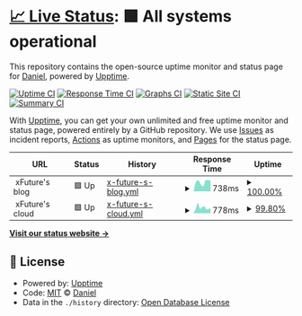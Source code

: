 # [📈 Live Status](https://xFuture603.github.io/check_my_websites): <!--live status--> **🟩 All systems operational**

This repository contains the open-source uptime monitor and status page for [Daniel](https://www.xfuture-blog.com/), powered by [Upptime](https://github.com/upptime/upptime).

[![Uptime CI](https://github.com/koj-co/upptime/workflows/Uptime%20CI/badge.svg)](https://github.com/koj-co/upptime/actions?query=workflow%3A%22Uptime+CI%22)
[![Response Time CI](https://github.com/koj-co/upptime/workflows/Response%20Time%20CI/badge.svg)](https://github.com/koj-co/upptime/actions?query=workflow%3A%22Response+Time+CI%22)
[![Graphs CI](https://github.com/koj-co/upptime/workflows/Graphs%20CI/badge.svg)](https://github.com/koj-co/upptime/actions?query=workflow%3A%22Graphs+CI%22)
[![Static Site CI](https://github.com/koj-co/upptime/workflows/Static%20Site%20CI/badge.svg)](https://github.com/koj-co/upptime/actions?query=workflow%3A%22Static+Site+CI%22)
[![Summary CI](https://github.com/koj-co/upptime/workflows/Summary%20CI/badge.svg)](https://github.com/koj-co/upptime/actions?query=workflow%3A%22Summary+CI%22)

With [Upptime](https://upptime.js.org), you can get your own unlimited and free uptime monitor and status page, powered entirely by a GitHub repository. We use [Issues](https://github.com/xFuture603/check_my_websites/issues) as incident reports, [Actions](https://github.com/xFuture603/check_my_websites/actions) as uptime monitors, and [Pages](https://xFuture603.github.io/check_my_websites) for the status page.

<!--start: status pages-->
<!-- This summary is generated by Upptime (https://github.com/upptime/upptime) -->
<!-- Do not edit this manually, your changes will be overwritten -->
<!-- prettier-ignore -->
| URL | Status | History | Response Time | Uptime |
| --- | ------ | ------- | ------------- | ------ |
| <img alt="" src="https://favicons.githubusercontent.com/null" height="13"> xFuture's blog | 🟩 Up | [x-future-s-blog.yml](https://github.com/xFuture603/check_my_websites/commits/HEAD/history/x-future-s-blog.yml) | <details><summary><img alt="Response time graph" src="./graphs/x-future-s-blog/response-time-week.png" height="20"> 738ms</summary><br><a href="https://xFuture603.github.io/check_my_websites/history/x-future-s-blog"><img alt="Response time 998" src="https://img.shields.io/endpoint?url=https%3A%2F%2Fraw.githubusercontent.com%2FxFuture603%2Fcheck_my_websites%2FHEAD%2Fapi%2Fx-future-s-blog%2Fresponse-time.json"></a><br><a href="https://xFuture603.github.io/check_my_websites/history/x-future-s-blog"><img alt="24-hour response time 840" src="https://img.shields.io/endpoint?url=https%3A%2F%2Fraw.githubusercontent.com%2FxFuture603%2Fcheck_my_websites%2FHEAD%2Fapi%2Fx-future-s-blog%2Fresponse-time-day.json"></a><br><a href="https://xFuture603.github.io/check_my_websites/history/x-future-s-blog"><img alt="7-day response time 738" src="https://img.shields.io/endpoint?url=https%3A%2F%2Fraw.githubusercontent.com%2FxFuture603%2Fcheck_my_websites%2FHEAD%2Fapi%2Fx-future-s-blog%2Fresponse-time-week.json"></a><br><a href="https://xFuture603.github.io/check_my_websites/history/x-future-s-blog"><img alt="30-day response time 792" src="https://img.shields.io/endpoint?url=https%3A%2F%2Fraw.githubusercontent.com%2FxFuture603%2Fcheck_my_websites%2FHEAD%2Fapi%2Fx-future-s-blog%2Fresponse-time-month.json"></a><br><a href="https://xFuture603.github.io/check_my_websites/history/x-future-s-blog"><img alt="1-year response time 998" src="https://img.shields.io/endpoint?url=https%3A%2F%2Fraw.githubusercontent.com%2FxFuture603%2Fcheck_my_websites%2FHEAD%2Fapi%2Fx-future-s-blog%2Fresponse-time-year.json"></a></details> | <details><summary><a href="https://xFuture603.github.io/check_my_websites/history/x-future-s-blog">100.00%</a></summary><a href="https://xFuture603.github.io/check_my_websites/history/x-future-s-blog"><img alt="All-time uptime 99.66%" src="https://img.shields.io/endpoint?url=https%3A%2F%2Fraw.githubusercontent.com%2FxFuture603%2Fcheck_my_websites%2FHEAD%2Fapi%2Fx-future-s-blog%2Fuptime.json"></a><br><a href="https://xFuture603.github.io/check_my_websites/history/x-future-s-blog"><img alt="24-hour uptime 100.00%" src="https://img.shields.io/endpoint?url=https%3A%2F%2Fraw.githubusercontent.com%2FxFuture603%2Fcheck_my_websites%2FHEAD%2Fapi%2Fx-future-s-blog%2Fuptime-day.json"></a><br><a href="https://xFuture603.github.io/check_my_websites/history/x-future-s-blog"><img alt="7-day uptime 100.00%" src="https://img.shields.io/endpoint?url=https%3A%2F%2Fraw.githubusercontent.com%2FxFuture603%2Fcheck_my_websites%2FHEAD%2Fapi%2Fx-future-s-blog%2Fuptime-week.json"></a><br><a href="https://xFuture603.github.io/check_my_websites/history/x-future-s-blog"><img alt="30-day uptime 100.00%" src="https://img.shields.io/endpoint?url=https%3A%2F%2Fraw.githubusercontent.com%2FxFuture603%2Fcheck_my_websites%2FHEAD%2Fapi%2Fx-future-s-blog%2Fuptime-month.json"></a><br><a href="https://xFuture603.github.io/check_my_websites/history/x-future-s-blog"><img alt="1-year uptime 99.66%" src="https://img.shields.io/endpoint?url=https%3A%2F%2Fraw.githubusercontent.com%2FxFuture603%2Fcheck_my_websites%2FHEAD%2Fapi%2Fx-future-s-blog%2Fuptime-year.json"></a></details>
| <img alt="" src="https://favicons.githubusercontent.com/null" height="13"> xFuture's cloud | 🟩 Up | [x-future-s-cloud.yml](https://github.com/xFuture603/check_my_websites/commits/HEAD/history/x-future-s-cloud.yml) | <details><summary><img alt="Response time graph" src="./graphs/x-future-s-cloud/response-time-week.png" height="20"> 778ms</summary><br><a href="https://xFuture603.github.io/check_my_websites/history/x-future-s-cloud"><img alt="Response time 894" src="https://img.shields.io/endpoint?url=https%3A%2F%2Fraw.githubusercontent.com%2FxFuture603%2Fcheck_my_websites%2FHEAD%2Fapi%2Fx-future-s-cloud%2Fresponse-time.json"></a><br><a href="https://xFuture603.github.io/check_my_websites/history/x-future-s-cloud"><img alt="24-hour response time 685" src="https://img.shields.io/endpoint?url=https%3A%2F%2Fraw.githubusercontent.com%2FxFuture603%2Fcheck_my_websites%2FHEAD%2Fapi%2Fx-future-s-cloud%2Fresponse-time-day.json"></a><br><a href="https://xFuture603.github.io/check_my_websites/history/x-future-s-cloud"><img alt="7-day response time 778" src="https://img.shields.io/endpoint?url=https%3A%2F%2Fraw.githubusercontent.com%2FxFuture603%2Fcheck_my_websites%2FHEAD%2Fapi%2Fx-future-s-cloud%2Fresponse-time-week.json"></a><br><a href="https://xFuture603.github.io/check_my_websites/history/x-future-s-cloud"><img alt="30-day response time 995" src="https://img.shields.io/endpoint?url=https%3A%2F%2Fraw.githubusercontent.com%2FxFuture603%2Fcheck_my_websites%2FHEAD%2Fapi%2Fx-future-s-cloud%2Fresponse-time-month.json"></a><br><a href="https://xFuture603.github.io/check_my_websites/history/x-future-s-cloud"><img alt="1-year response time 894" src="https://img.shields.io/endpoint?url=https%3A%2F%2Fraw.githubusercontent.com%2FxFuture603%2Fcheck_my_websites%2FHEAD%2Fapi%2Fx-future-s-cloud%2Fresponse-time-year.json"></a></details> | <details><summary><a href="https://xFuture603.github.io/check_my_websites/history/x-future-s-cloud">99.80%</a></summary><a href="https://xFuture603.github.io/check_my_websites/history/x-future-s-cloud"><img alt="All-time uptime 99.89%" src="https://img.shields.io/endpoint?url=https%3A%2F%2Fraw.githubusercontent.com%2FxFuture603%2Fcheck_my_websites%2FHEAD%2Fapi%2Fx-future-s-cloud%2Fuptime.json"></a><br><a href="https://xFuture603.github.io/check_my_websites/history/x-future-s-cloud"><img alt="24-hour uptime 100.00%" src="https://img.shields.io/endpoint?url=https%3A%2F%2Fraw.githubusercontent.com%2FxFuture603%2Fcheck_my_websites%2FHEAD%2Fapi%2Fx-future-s-cloud%2Fuptime-day.json"></a><br><a href="https://xFuture603.github.io/check_my_websites/history/x-future-s-cloud"><img alt="7-day uptime 99.80%" src="https://img.shields.io/endpoint?url=https%3A%2F%2Fraw.githubusercontent.com%2FxFuture603%2Fcheck_my_websites%2FHEAD%2Fapi%2Fx-future-s-cloud%2Fuptime-week.json"></a><br><a href="https://xFuture603.github.io/check_my_websites/history/x-future-s-cloud"><img alt="30-day uptime 99.95%" src="https://img.shields.io/endpoint?url=https%3A%2F%2Fraw.githubusercontent.com%2FxFuture603%2Fcheck_my_websites%2FHEAD%2Fapi%2Fx-future-s-cloud%2Fuptime-month.json"></a><br><a href="https://xFuture603.github.io/check_my_websites/history/x-future-s-cloud"><img alt="1-year uptime 99.89%" src="https://img.shields.io/endpoint?url=https%3A%2F%2Fraw.githubusercontent.com%2FxFuture603%2Fcheck_my_websites%2FHEAD%2Fapi%2Fx-future-s-cloud%2Fuptime-year.json"></a></details>

<!--end: status pages-->

[**Visit our status website →**](https://xFuture603.github.io/check_my_websites)

## 📄 License

- Powered by: [Upptime](https://github.com/upptime/upptime)
- Code: [MIT](./LICENSE) © [Daniel](https://www.xfuture-blog.com/)
- Data in the `./history` directory: [Open Database License](https://opendatacommons.org/licenses/odbl/1-0/)
